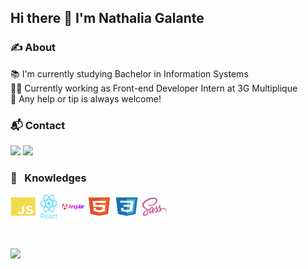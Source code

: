 ## Hi there 👋 I'm Nathalia Galante

### ✍️ About

📚 I'm currently studying Bachelor in Information Systems <br>
👩‍💻 Currently working as Front-end Developer Intern at 3G Multiplique <br>
💬 Any help or tip is always welcome! <br>

### 📬 Contact

<div>
  <a href = "mailto:nathsgg@gmail.com"><img src="https://img.shields.io/badge/Gmail-D14836?style=for-the-badge&logo=gmail&logoColor=white" target="_blank"></a>
  <a href="https://www.linkedin.com/in/nathalia-galante-58a12a125/" target="_blank"><img src="https://img.shields.io/badge/-LinkedIn-%230077B5?style=for-the-badge&logo=linkedin&logoColor=white" target="_blank"></a> 
</div> 

### <b>:brain: &nbsp; Knowledges </b></summary><br/>  
<p align="left">
  <img align="center" alt="Js" height="30" width="40" src="https://raw.githubusercontent.com/devicons/devicon/master/icons/javascript/javascript-plain.svg">
  <img align="center" alt="react" width="35" height="40" src="https://raw.githubusercontent.com/devicons/devicon/master/icons/react/react-original-wordmark.svg"/>
  <img align="center" alt="angular" width="35" height="40" src="https://raw.githubusercontent.com/devicons/devicon/master/icons/angular/angular-original-wordmark.svg"/>
  <img align="center" alt="HTML" height="30" width="40" src="https://raw.githubusercontent.com/devicons/devicon/master/icons/html5/html5-original.svg">
  <img align="center" alt="CSS" height="30" width="40" src="https://raw.githubusercontent.com/devicons/devicon/master/icons/css3/css3-original.svg">
  <img align="center" alt="sass" width="40" height="40" src="https://raw.githubusercontent.com/devicons/devicon/master/icons/sass/sass-original.svg"/>
</p>

##

<br>

<div>
  <a href="https://github.com/nathaliagalante">
<!--   <img height="170em" src="https://github-readme-stats.vercel.app/api?username=nathaliagalante&show_icons=true&theme=dracula&include_all_commits=true&count_private=true"/> -->
  <img height="170em" src="https://github-readme-stats.vercel.app/api/top-langs/?username=nathaliagalante&layout=compact&langs_count=7&theme=dracula"/>
</div>
  
  
